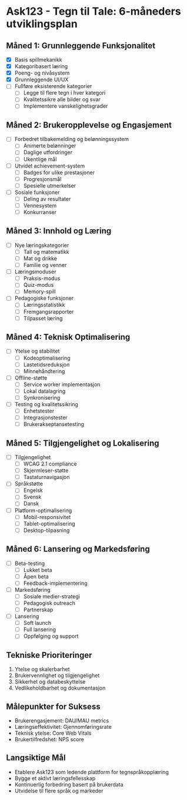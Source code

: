 # Ask123 - Tegn til Tale: 6-måneders utviklingsplan

## Måned 1: Grunnleggende Funksjonalitet
- [x] Basis spillmekanikk
- [x] Kategoribasert læring
- [x] Poeng- og nivåsystem
- [x] Grunnleggende UI/UX
- [ ] Fullføre eksisterende kategorier
  - [ ] Legge til flere tegn i hver kategori
  - [ ] Kvalitetssikre alle bilder og svar
  - [ ] Implementere vanskelighetsgrader

## Måned 2: Brukeropplevelse og Engasjement
- [ ] Forbedret tilbakemelding og belønningssystem
  - [ ] Animerte belønninger
  - [ ] Daglige utfordringer
  - [ ] Ukentlige mål
- [ ] Utvidet achievement-system
  - [ ] Badges for ulike prestasjoner
  - [ ] Progresjonsmål
  - [ ] Spesielle utmerkelser
- [ ] Sosiale funksjoner
  - [ ] Deling av resultater
  - [ ] Vennesystem
  - [ ] Konkurranser

## Måned 3: Innhold og Læring
- [ ] Nye læringskategorier
  - [ ] Tall og matematikk
  - [ ] Mat og drikke
  - [ ] Familie og venner
- [ ] Læringsmoduser
  - [ ] Praksis-modus
  - [ ] Quiz-modus
  - [ ] Memory-spill
- [ ] Pedagogiske funksjoner
  - [ ] Læringsstatistikk
  - [ ] Fremgangsrapporter
  - [ ] Tilpasset læring

## Måned 4: Teknisk Optimalisering
- [ ] Ytelse og stabilitet
  - [ ] Kodeoptimalisering
  - [ ] Lastetidsreduksjon
  - [ ] Minnehåndtering
- [ ] Offline-støtte
  - [ ] Service worker implementasjon
  - [ ] Lokal datalagring
  - [ ] Synkronisering
- [ ] Testing og kvalitetssikring
  - [ ] Enhetstester
  - [ ] Integrasjonstester
  - [ ] Brukerakseptansetesting

## Måned 5: Tilgjengelighet og Lokalisering
- [ ] Tilgjengelighet
  - [ ] WCAG 2.1 compliance
  - [ ] Skjermleser-støtte
  - [ ] Tastaturnavigasjon
- [ ] Språkstøtte
  - [ ] Engelsk
  - [ ] Svensk
  - [ ] Dansk
- [ ] Platform-optimalisering
  - [ ] Mobil-responsivitet
  - [ ] Tablet-optimalisering
  - [ ] Desktop-tilpasning

## Måned 6: Lansering og Markedsføring
- [ ] Beta-testing
  - [ ] Lukket beta
  - [ ] Åpen beta
  - [ ] Feedback-implementering
- [ ] Markedsføring
  - [ ] Sosiale medier-strategi
  - [ ] Pedagogisk outreach
  - [ ] Partnerskap
- [ ] Lansering
  - [ ] Soft launch
  - [ ] Full lansering
  - [ ] Oppfølging og support

## Tekniske Prioriteringer
1. Ytelse og skalerbarhet
2. Brukervennlighet og tilgjengelighet
3. Sikkerhet og databeskyttelse
4. Vedlikeholdbarhet og dokumentasjon

## Målepunkter for Suksess
- Brukerengasjement: DAU/MAU metrics
- Læringseffektivitet: Gjennomføringsrate
- Teknisk ytelse: Core Web Vitals
- Brukertilfredshet: NPS score

## Langsiktige Mål
- Etablere Ask123 som ledende plattform for tegnspråkopplæring
- Bygge et aktivt læringsfellesskap
- Kontinuerlig forbedring basert på brukerdata
- Utvidelse til flere språk og markeder